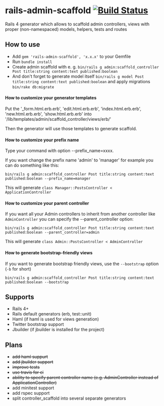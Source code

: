 rails-admin-scaffold [![Build Status](https://travis-ci.org/dhampik/rails-admin-scaffold.png?branch=master)](https://travis-ci.org/dhampik/rails-admin-scaffold)
====================

Rails 4 generator which allows to scaffold admin controllers, views with proper (non-namespaced) models, helpers, tests and routes

How to use
-----------
* Add ```gem 'rails-admin-scaffold', 'x.x.x'``` to your Gemfile
* Run ```bundle install```
* Create admin scaffold with e. g. ```bin/rails g admin:scaffold_controller Post title:string content:text published:boolean```
* And don't forget to generate model itself ```bin/rails g model Post title:string content:text published:boolean``` and apply migrations ```bin/rake db:migrate```

#### How to customize your generator templates

Put the '_form.html.erb.erb', 'edit.html.erb.erb', 'index.html.erb.erb', 'new.html.erb.erb', 'show.html.erb.erb' into '/lib/templates/admin/scaffold_controller/views/erb/'

Then the generator will use those templates to generate scaffold.

#### How to customize your prefix name

Type your command with option --prefix_name=xxxx.

If you want change the prefix name 'admin' to 'manager' for example you can do something like this:

```bin/rails g admin:scaffold_controller Post title:string content:text published:boolean --prefix_name=manager```

This will generate `class Manager::PostsController < ApplicationController`

#### How to customize your parent controller

If you want all your Admin controllers to inherit from another
controller like `AdminController` you can specify the
--parent_controller option:

```bin/rails g admin:scaffold_controller Post title:string content:text published:boolean --parent_controller=admin```

This will generate `class Admin::PostsController < AdminController`

#### How to generate bootstrap-friendly views

If you want to generate bootstrap friendly views, use the `--bootstrap` option (`-b` for short)

```bin/rails g admin:scaffold_controller Post title:string content:text published:boolean --bootstrap```

Supports
--------
* Rails 4+
* Rails default generators (erb, test::unit)
* Haml (if haml is used for views generation)
* Twitter bootstrap support
* Jbuilder (if jbuilder is installed for the project)

Plans
------
* <del>add haml suppurt</del>
* <del>add jbuilder support</del>
* <del>improve tests</del>
* <del>use travis for ci</del>
* <del>ability to specify parent controller name (e.g. AdminController instead of ApplicationController)</del>
* add minitest support
* add rspec support
* split controller_scaffold into several separate generators
